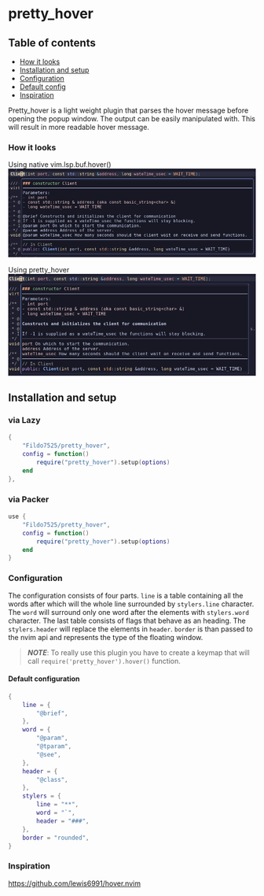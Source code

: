# pretty_hover

## Table of contents

 - [How it looks](#how-it-looks)
 - [Installation and setup](#installation-and-setup)
 - [Configuration](#configuration)
 - [Default config](#default-configuration)
 - [Inspiration](#inspiration)

Pretty_hover is a light weight plugin that parses the hover message before opening the popup window.
The output can be easily manipulated with. This will result in more readable hover message.

### How it looks

Using native vim.lsp.buf.hover()
<img src="https://github.com/Fildo7525/pretty_hover/blob/master/doc/img/before.png">

Using pretty_hover
<img src="https://github.com/Fildo7525/pretty_hover/blob/master/doc/img/after.png">

## Installation and setup

### via Lazy
```lua
{
	"Fildo7525/pretty_hover",
	config = function()
		require("pretty_hover").setup(options)
	end
},
```

### via Packer
```lua
use {
	"Fildo7525/pretty_hover",
	config = function()
		require("pretty_hover").setup(options)
	end
}
```

### Configuration

The configuration consists of four parts. `line` is a table containing all the words after which will the whole line surrounded by `stylers.line` character.
The `word` will surround only one word after the elements with `stylers.word` character. The last table consists of flags that behave as an heading.
The `stylers.header` will replace the elements in `header`. `border` is than passed to the nvim api and represents the type of the floating window.

> _**NOTE**_: To really use this plugin you have to create a keymap that will call `require('pretty_hover').hover()` function.

#### Default configuration

```lua
{
	line = {
		"@brief",
	},
	word = {
		"@param",
		"@tparam",
		"@see",
	},
	header = {
		"@class",
	},
	stylers = {
		line = "**",
		word = "`",
		header = "###",
	},
	border = "rounded",
}
```

### Inspiration

https://github.com/lewis6991/hover.nvim
